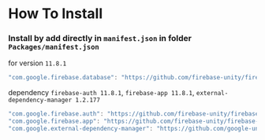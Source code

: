 # How To Install

### Install by add directly in `manifest.json` in folder `Packages/manifest.json`


for version `11.8.1`
```csharp
"com.google.firebase.database": "https://github.com/firebase-unity/firebase-database.git#11.8.1",
```


dependency `firebase-auth 11.8.1`, `firebase-app 11.8.1`, `external-dependency-manager 1.2.177`
```csharp
"com.google.firebase.auth": "https://github.com/firebase-unity/firebase-auth.git#11.8.1",
"com.google.firebase.app": "https://github.com/firebase-unity/firebase-app.git#11.8.1",
"com.google.external-dependency-manager": "https://github.com/google-unity/external-dependency-manager.git#1.2.177",
```
